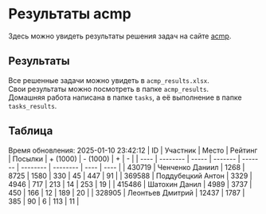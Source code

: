 # Результаты acmp
Здесь можно увидеть результаты решения задач на сайте [acmp](https://acmp.ru). 

## Результаты
Все решенные задачи можно увидеть в `acmp_results.xlsx`.   
Свои результаты можно посмотреть в папке `acmp_results`.  
Домашняя работа написана в папке `tasks`, а её выполнение в папке `tasks_results`.

## Таблица
Время обновления: 2025-01-10 23:42:12
| ID   | Участник | Место | Рейтинг | Посылки | + (1000) | - (1000) | +    | -    |
| ---- | -------- | ----- | ------- | ------- | -------- | -------- | ---- | ---- |
| 430719 | Ченченко Даниил | 1268 | 8725 | 1580 | 330 | 45 | 447 | 91 |
| 369588 | Поддубецкий Антон | 3329 | 4946 | 717 | 213 | 14 | 253 | 19 |
| 415486 | Шатохин Данил | 4989 | 3737 | 450 | 166 | 12 | 189 | 20 |
| 328905 | Леонтьев Дмитрий | 12437 | 1787 | 385 | 90 | 6 | 113 | 11 |
